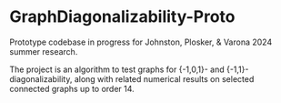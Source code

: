 # GraphDiagonalizability-Proto
Prototype codebase in progress for Johnston, Plosker, &amp; Varona 2024 summer research.

The project is an algorithm to test graphs for {-1,0,1}- and {-1,1}-diagonalizability, along with related numerical results on selected connected graphs up to order 14.